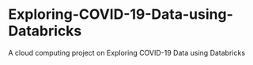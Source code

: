 # Exploring-COVID-19-Data-using-Databricks
A cloud computing project on Exploring COVID-19 Data using Databricks
